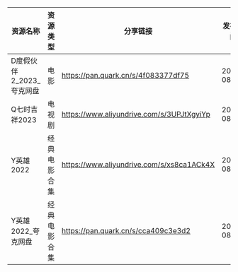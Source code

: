 | 资源名称             | 资源类型   | 分享链接                                      | 发布时间       |
| ---------------- | ------ | ----------------------------------------- | ---------- |
| D度假伙伴2_2023_夸克网盘 | 电影     | https://pan.quark.cn/s/4f083377df75       | 2023-08-27 |
| Q七时吉祥2023        | 电视剧    | https://www.aliyundrive.com/s/3UPJtXgyiYp | 2023-08-27 |
| Y英雄2022          | 经典电影合集 | https://www.aliyundrive.com/s/xs8ca1ACk4X | 2023-08-27 |
| Y英雄2022_夸克网盘     | 经典电影合集 | https://pan.quark.cn/s/cca409c3e3d2       | 2023-08-27 |
